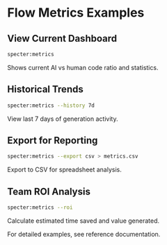 # Flow Metrics Examples

## View Current Dashboard

```bash
specter:metrics
```

Shows current AI vs human code ratio and statistics.

## Historical Trends

```bash
specter:metrics --history 7d
```

View last 7 days of generation activity.

## Export for Reporting

```bash
specter:metrics --export csv > metrics.csv
```

Export to CSV for spreadsheet analysis.

## Team ROI Analysis

```bash
specter:metrics --roi
```

Calculate estimated time saved and value generated.

For detailed examples, see reference documentation.
